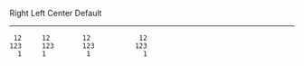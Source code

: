 
  Right     Left     Center     Default
-------     ------ ----------   -------
     12     12        12            12
    123     123       123          123
      1     1          1             1
